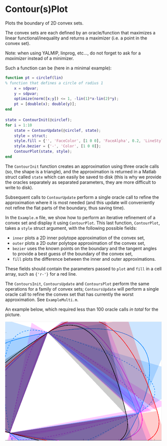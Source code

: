 Contour(s)Plot
==============

Plots the boundary of 2D convex sets.

The convex sets are each defined by an oracle/function that maximizes a linear functional/inequality and returns a maximizer (i.e. a point in the convex set). 

Note: when using YALMIP, linprog, etc..., do not forget to ask for a *maximizer* instead of a minimizer.

Such a function can be (here in a minimal example):

```matlab
function pt = circlef(lin)
% function that defines a circle of radius 1
	x = sdpvar;
	y = sdpvar;
	optimize(norm([x;y]) <= 1, -lin(1)*x-lin(2)*y);
	pt = [double(x); double(y)];
end

state = ContourInit(@circlef);
for i = 1:10
	state = ContourUpdate(@circlef, state);
	style = struct;
	style.fill = {'', 'FaceColor', [1 0 0], 'FaceAlpha', 0.2, 'LineStyle', 'none'};
	style.bezier = {'-', 'Color', [1 0 0]};
	ContourPlot(state, style);
end
```

The `ContourInit` function creates an approximation using three oracle calls (so, the shape is a triangle), and the approximation is returned in a Matlab struct called `state` which can easily be saved to disk (this is why we provide the oracles separately as separated parameters, they are more difficult to write to disk).

Subsequent calls to `ContourUpdate` perform a single oracle call to refine the approximation where it is most needed (and this update will conveniently not refine the flat parts of the boundary, thus saving time).

In the `Example.m` file, we show how to perform an iterative refinement of a convex set and display it using `ContourPlot`. This last function, `ContourPlot`, takes a `style` struct argument, with the following possible fields:

- `inner` plots a 2D inner polytope approximation of the convex set,
- `outer` plots a 2D outer polytope approximation of the convex set,
- `bezier` uses the known points on the boundary and the tangent angles to provide a best guess of the boundary of the convex set,
- `fill` plots the difference between the inner and outer approximations.

These fields should contain the parameters passed to `plot` and `fill` in a cell array, such as `{'r-'}` for a red line.

The `ContoursInit`, `ContoursUpdate` and `ContoursPlot` perform the same operations for a family of convex sets; `ContoursUpdate` will perform a single oracle call to refine the convex set that has currently the worst approximation. See `ExampleMulti.m`.

An example below, which required less than 100 oracle calls *in total* for the picture.

![Animation](optimizedanim.gif)

